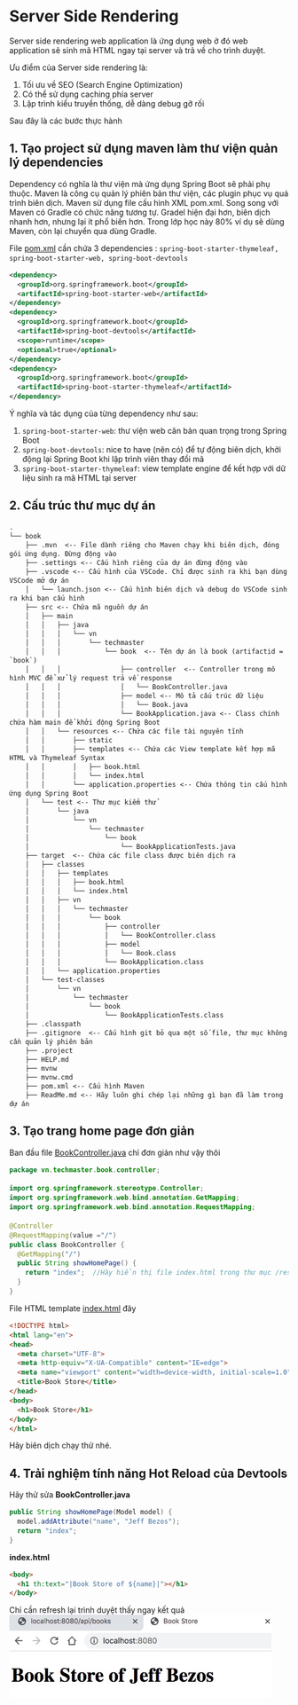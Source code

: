 # Server Side Rendering

Server side rendering web application là ứng dụng web ở đó web application sẽ sinh mã HTML ngay tại server và trả về cho trình duyệt.

Ưu điểm của Server side rendering là:

1. Tối ưu về SEO (Search Engine Optimization)
2. Có thể sử dụng caching phía server
3. Lập trình kiểu truyền thống, dễ dàng debug gỡ rối

Sau đây là các bước thực hành
## 1. Tạo project sử dụng maven làm thư viện quản lý dependencies

Dependency có nghĩa là thư viện mà ứng dụng Spring Boot sẽ phải phụ thuộc. Maven là công cụ quản lý phiên bản thư viện, các plugin
phục vụ quá trình biên dịch. Maven sử dụng file cấu hình XML pom.xml. Song song với Maven có Gradle có chức năng tương tự. 
Gradel hiện đại hơn, biên dịch nhanh hơn, nhưng lại ít phổ biến hơn. Trong lớp học này 80% ví dụ sẽ dùng Maven, còn lại chuyển qua dùng Gradle.

File [pom.xml](pom.xml) cần chứa 3 dependencies : ```spring-boot-starter-thymeleaf, spring-boot-starter-web, spring-boot-devtools```
```xml
<dependency>
  <groupId>org.springframework.boot</groupId>
  <artifactId>spring-boot-starter-web</artifactId>
</dependency>
<dependency>
  <groupId>org.springframework.boot</groupId>
  <artifactId>spring-boot-devtools</artifactId>
  <scope>runtime</scope>
  <optional>true</optional>
</dependency>
<dependency>
  <groupId>org.springframework.boot</groupId>
  <artifactId>spring-boot-starter-thymeleaf</artifactId>
</dependency>
```

Ý nghĩa và tác dụng của từng dependency như sau:
1. ```spring-boot-starter-web```: thư viện web căn bản quan trọng trong Spring Boot
2. ```spring-boot-devtools```: nice to have (nên có) để tự động biên dịch, khởi động lại Spring Boot khi lập trình viên thay đổi mã
3. ```spring-boot-starter-thymeleaf```: view template engine để kết hợp với dữ liệu sinh ra mã HTML tại server

## 2. Cấu trúc thư mục dự án
```
.
└── book
    ├── .mvn  <-- File dành riêng cho Maven chạy khi biên dịch, đóng gói ứng dụng. Đừng động vào
    ├── .settings <-- Cấu hình riêng của dự án đừng động vào
    ├── .vscode <-- Cấu hình của VSCode. Chỉ được sinh ra khi bạn dùng VSCode mở dự án
    │   └── launch.json <-- Cấu hình biên dịch và debug do VSCode sinh ra khi bạn cấu hình
    ├── src <-- Chứa mã nguồn dự án
    │   ├── main
    │   │   ├── java
    │   │   │   └── vn
    │   │   │       └── techmaster
    │   │   │           └── book  <-- Tên dự án là book (artifactid = `book`)
    │   │   │               ├── controller  <-- Controller trong mô hình MVC để xử lý request trả về response
    │   │   │               │   └── BookController.java
    │   │   │               ├── model <-- Mô tả cấu trúc dữ liệu 
    │   │   │               │   └── Book.java
    │   │   │               └── BookApplication.java <-- Class chính chứa hàm main để khởi động Spring Boot
    │   │   └── resources <-- Chứa các file tài nguyên tĩnh
    │   │       ├── static
    │   │       ├── templates <-- Chứa các View template kết hợp mã HTML và Thymeleaf Syntax
    │   │       │   ├── book.html
    │   │       │   └── index.html
    │   │       └── application.properties <-- Chứa thông tin cấu hình ứng dụng Spring Boot
    │   └── test <-- Thư mục kiểm thử
    │       └── java
    │           └── vn
    │               └── techmaster
    │                   └── book
    │                       └── BookApplicationTests.java
    ├── target  <-- Chứa các file class được biên dịch ra
    │   ├── classes
    │   │   ├── templates
    │   │   │   ├── book.html
    │   │   │   └── index.html
    │   │   ├── vn
    │   │   │   └── techmaster
    │   │   │       └── book
    │   │   │           ├── controller
    │   │   │           │   └── BookController.class
    │   │   │           ├── model
    │   │   │           │   └── Book.class
    │   │   │           └── BookApplication.class
    │   │   └── application.properties
    │   └── test-classes
    │       └── vn
    │           └── techmaster
    │               └── book
    │                   └── BookApplicationTests.class
    ├── .classpath
    ├── .gitignore  <-- Cấu hình git bỏ qua một số file, thư mục không cần quản lý phiên bản
    ├── .project
    ├── HELP.md
    ├── mvnw
    ├── mvnw.cmd
    ├── pom.xml <-- Cấu hình Maven
    ├── ReadMe.md <-- Hãy luôn ghi chép lại những gì bạn đã làm trong dự án
```

## 3. Tạo trang home page đơn giản
Ban đầu file [BookController.java](src/main/java/vn/techmaster/book/controller/BookController.java) chỉ đơn giản như vậy thôi

```java
package vn.techmaster.book.controller;

import org.springframework.stereotype.Controller;
import org.springframework.web.bind.annotation.GetMapping;
import org.springframework.web.bind.annotation.RequestMapping;

@Controller
@RequestMapping(value ="/")
public class BookController {
  @GetMapping("/")
  public String showHomePage() {
    return "index";  //Hãy hiển thị file index.html trong thư mục /resources/templates/
  }
}
```

File HTML template [index.html](src/main/resources/templates/index.html) đây 
```html
<!DOCTYPE html>
<html lang="en">
<head>
  <meta charset="UTF-8">
  <meta http-equiv="X-UA-Compatible" content="IE=edge">
  <meta name="viewport" content="width=device-width, initial-scale=1.0">
  <title>Book Store</title>
</head>
<body>
  <h1>Book Store</h1>
</body>
</html>
```

Hãy biên dịch chạy thử nhé.

## 4. Trải nghiệm tính năng Hot Reload của Devtools

Hãy thử sửa
**BookController.java**
```java
public String showHomePage(Model model) {
  model.addAttribute("name", "Jeff Bezos");
  return "index";
}
```
**index.html**
```html
<body>
  <h1 th:text="|Book Store of ${name}|"></h1>
</body>
```
Chỉ cần refresh lại trình duyệt thấy ngay kết quả
![](thymeleaf.jpg)